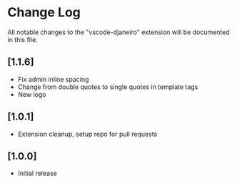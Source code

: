 # Change Log
All notable changes to the "vscode-djaneiro" extension will be documented in this file.


## [1.1.6]
- Fix admin inline spacing
- Change from double quotes to single quotes in template tags
- New logo

## [1.0.1]
- Extension cleanup, setup repo for pull requests

## [1.0.0]
- Initial release
